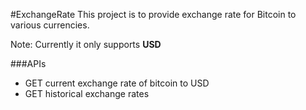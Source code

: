 #ExchangeRate
This project is to provide exchange rate for Bitcoin to various 
currencies.

Note: Currently it only supports **USD**

###APIs

- GET current exchange rate of bitcoin to USD
- GET historical exchange rates